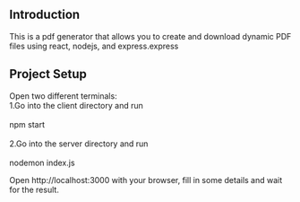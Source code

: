 ## Introduction
This is a pdf generator that allows you to create and download dynamic PDF files using react, nodejs, and express.express

## Project Setup
  Open two different terminals:<br/>
  1.Go into the client directory and run<br/><br/>
    npm start <br/><br/>
  2.Go into the server directory and run<br/><br/>
    nodemon index.js

Open http://localhost:3000 with your browser, fill in some details and wait for the result.
